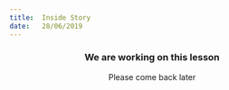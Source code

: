 ```yaml
---
title:  Inside Story
date:   28/06/2019
---
```


### <center>We are working on this lesson</center>
<center>Please come back later</center>